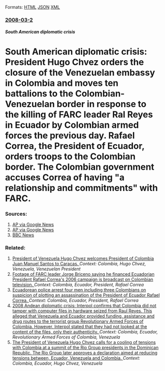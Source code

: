 
Formats: [HTML](/news/2008/03/2/south-american-diplomatic-crisis-president-hugo-chavez-orders-the-closure-of-the-venezuelan-embassy-in-colombia-and-moves-ten-battalions-t.html)  [JSON](/news/2008/03/2/south-american-diplomatic-crisis-president-hugo-chavez-orders-the-closure-of-the-venezuelan-embassy-in-colombia-and-moves-ten-battalions-t.json)  [XML](/news/2008/03/2/south-american-diplomatic-crisis-president-hugo-chavez-orders-the-closure-of-the-venezuelan-embassy-in-colombia-and-moves-ten-battalions-t.xml)  

### [2008-03-2](/news/2008/03/2/index.md)

##### South American diplomatic crisis
#  South American diplomatic crisis: President Hugo Chvez orders the closure of the Venezuelan embassy in Colombia and moves ten battalions to the Colombian-Venezuelan border in response to the killing of FARC leader Ral Reyes in Ecuador by Colombian armed forces the previous day. Rafael Correa, the President of Ecuador, orders troops to the Colombian border. The Colombian government accuses Correa of having "a relationship and commitments" with FARC. 




### Sources:

1. [AP via Google News](http://ap.google.com/article/ALeqM5i3-gy-m2ViT4af14BjcC-rOHaWrgD8V5F3704)
2. [AP via Google News](http://ap.google.com/article/ALeqM5i3-gy-m2ViT4af14BjcC-rOHaWrgD8V5MN2G0)
3. [BBC News](http://news.bbc.co.uk/2/hi/americas/7274222.stm)

### Related:

1. [President of Venezuela Hugo Chvez welcomes President of Colombia Juan Manuel Santos to Caracas. ](/news/2010/11/2/president-of-venezuela-hugo-chavez-welcomes-president-of-colombia-juan-manuel-santos-to-caracas.md) _Context: Colombia, Hugo Chvez, Venezuela, Venezuelan President_
2. [ Footage of FARC leader Jorge Briceno saying he financed Ecuadorian President Rafael Correa's 2006 campaign is broadcast on Colombian television. ](/news/2009/07/17/footage-of-farc-leader-jorge-bricea-o-saying-he-financed-ecuadorian-president-rafael-correa-s-2006-campaign-is-broadcast-on-colombian-telev.md) _Context: Colombia, Ecuador, President, Rafael Correa_
3. [ Ecuadorean police arrest four men including three Colombians on suspicion of plotting an assassination of the President of Ecuador Rafael Correa. ](/news/2008/06/12/ecuadorean-police-arrest-four-men-including-three-colombians-on-suspicion-of-plotting-an-assassination-of-the-president-of-ecuador-rafael-c.md) _Context: Colombia, Ecuador, President, Rafael Correa_
4. [ 2008 Andean diplomatic crisis: Interpol confirms that Colombia did not tamper with computer files in hardware seized from Raul Reyes. This alleged that Venezuela and Ecuador provided funding, assistance and drug routes to the terrorist group Revolutionary Armed Forces of Colombia. However, Interpol stated that they had not looked at the content of the files, only their authenticity. ](/news/2008/05/15/2008-andean-diplomatic-crisis-interpol-confirms-that-colombia-did-not-tamper-with-computer-files-in-hardware-seized-from-raul-reyes-this.md) _Context: Colombia, Ecuador, Revolutionary Armed Forces of Colombia, Venezuela_
5. [ The President of Venezuela Hugo Chvez calls for a cooling of tensions with Colombia at a summit of the Rio Group presidents in the Dominican Republic. The Rio Group later approves a declaration aimed at reducing tensions between, Ecuador, Venezuela and Colombia. ](/news/2008/03/7/the-president-of-venezuela-hugo-chavez-calls-for-a-cooling-of-tensions-with-colombia-at-a-summit-of-the-rio-group-presidents-in-the-dominic.md) _Context: Colombia, Ecuador, Hugo Chvez, Venezuela_
